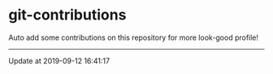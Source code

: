 # git-contributions

Auto add some contributions on this repository for more look-good profile!

---

Update at 2019-09-12 16:41:17
